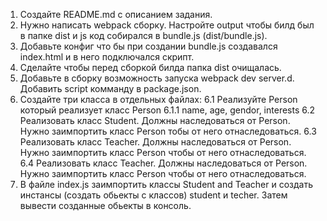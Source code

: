1. Создайте README.md с описанием задания.
2. Нужно написать webpack сборку. Настройте output чтобы билд был в папке dist и js код собирался в bundle.js (dist/bundle.js).
3. Добавьте конфиг что бы при создании bundle.js создавался index.html и в него подключался скрипт.
4. Сделайте чтобы перед сборкой билда папка dist очищалась.
5. Добавьте в сборку возможность запуска webpack dev server.d. Добавить script комманду в package.json.
6. Создайте три класса в отдельных файлах:
   6.1 Реализуйте Person который реализует класс Person
   6.1.1 name, age, gendor, interests
   6.2 Реализовать класс Student. Должны наследоваться от Person. Нужно заимпортить класс Person тобы от него отнаследоваться.
   6.3 Реализовать класс Teacher. Должны наследоваться от Person. Нужно заимпортить класс Person чтобы от него отнаследоваться.
   6.4 Реализовать класс Teacher. Должны наследоваться от Person. Нужно заимпортить класс Person чтобы от него отнаследоваться.
7. В файле index.js заимпортить классы Student and Teacher и создать инстансы (создать обьекты с классов) student и techer. Затем вывести созданные обьекты в консоль.
